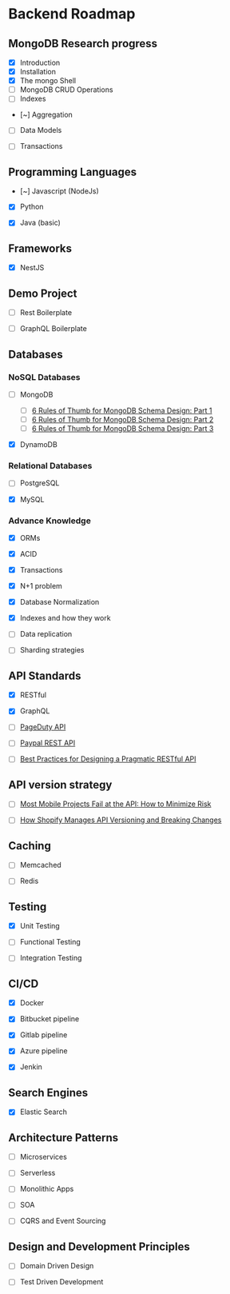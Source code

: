 # Backend Roadmap

## MongoDB Research progress

- [x] Introduction
- [x] Installation
- [x] The mongo Shell
- [ ] MongoDB CRUD Operations
- [ ] Indexes
- [~] Aggregation
- [ ] Data Models
- [ ] Transactions


## Programming Languages

- [~] Javascript (NodeJs)
- [x] Python
- [x] Java (basic)


## Frameworks

- [x] NestJS


## Demo Project

- [ ] Rest Boilerplate
- [ ] GraphQL Boilerplate


## Databases

### NoSQL Databases

- [ ] MongoDB
  - [ ] [6 Rules of Thumb for MongoDB Schema Design: Part 1](https://www.mongodb.com/blog/post/6-rules-of-thumb-for-mongodb-schema-design-part-1)
  - [ ] [6 Rules of Thumb for MongoDB Schema Design: Part 2](https://www.mongodb.com/blog/post/6-rules-of-thumb-for-mongodb-schema-design-part-2)
  - [ ] [6 Rules of Thumb for MongoDB Schema Design: Part 3](https://www.mongodb.com/blog/post/6-rules-of-thumb-for-mongodb-schema-design-part-3)
- [x] DynamoDB


### Relational Databases

- [ ] PostgreSQL
- [x] MySQL


### Advance Knowledge

- [x] ORMs
- [x] ACID
- [x] Transactions
- [x] N+1 problem
- [x] Database Normalization
- [x] Indexes and how they work
- [ ] Data replication
- [ ] Sharding strategies


## API Standards

- [x] RESTful
- [x] GraphQL
- [ ] [PageDuty API](https://developer.pagerduty.com/docs/rest-api-v2/rest-api/)
- [ ] [Paypal REST API](https://developer.paypal.com/docs/api/overview/)
- [ ] [Best Practices for Designing a Pragmatic RESTful API](https://www.vinaysahni.com/best-practices-for-a-pragmatic-restful-api)


## API version strategy

- [ ] [Most Mobile Projects Fail at the API: How to Minimize Risk](https://infinum.com/the-capsized-eight/most-mobile-projects-fail-at-the-api)
- [ ] [How Shopify Manages API Versioning and Breaking Changes](https://engineering.shopify.com/blogs/engineering/shopify-manages-api-versioning-breaking-changes)



## Caching

- [ ] Memcached
- [ ] Redis


## Testing

- [x] Unit Testing
- [ ] Functional Testing
- [ ] Integration Testing


## CI/CD

- [x] Docker
- [x] Bitbucket pipeline
- [x] Gitlab pipeline
- [x] Azure pipeline
- [x] Jenkin


## Search Engines

- [x] Elastic Search


## Architecture Patterns

- [ ] Microservices
- [ ] Serverless
- [ ] Monolithic Apps
- [ ] SOA
- [ ] CQRS and Event Sourcing


## Design and Development Principles

- [ ] Domain Driven Design
- [ ] Test Driven Development

